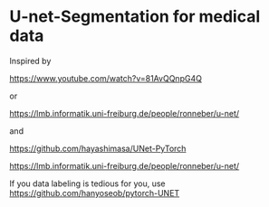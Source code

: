 # U-net-Segmentation for medical data

Inspired by 

https://www.youtube.com/watch?v=81AvQQnpG4Q

or

https://lmb.informatik.uni-freiburg.de/people/ronneber/u-net/

and

https://github.com/hayashimasa/UNet-PyTorch


https://lmb.informatik.uni-freiburg.de/people/ronneber/u-net/


If you data labeling is tedious for you, use https://github.com/hanyoseob/pytorch-UNET
